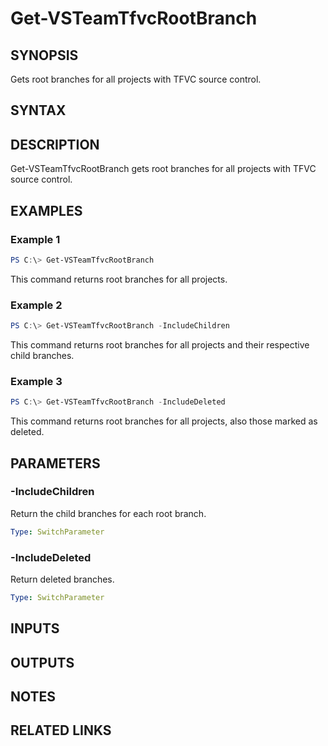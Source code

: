 


# Get-VSTeamTfvcRootBranch

## SYNOPSIS

Gets root branches for all projects with TFVC source control.

## SYNTAX

## DESCRIPTION

Get-VSTeamTfvcRootBranch gets root branches for all projects with TFVC source control.

## EXAMPLES

### Example 1

```PowerShell
PS C:\> Get-VSTeamTfvcRootBranch
```

This command returns root branches for all projects.

### Example 2

```PowerShell
PS C:\> Get-VSTeamTfvcRootBranch -IncludeChildren
```

This command returns root branches for all projects and their respective child branches.

### Example 3

```PowerShell
PS C:\> Get-VSTeamTfvcRootBranch -IncludeDeleted
```

This command returns root branches for all projects, also those marked as deleted.

## PARAMETERS

### -IncludeChildren

Return the child branches for each root branch.

```yaml
Type: SwitchParameter
```

### -IncludeDeleted

Return deleted branches.

```yaml
Type: SwitchParameter
```

## INPUTS

## OUTPUTS

## NOTES

## RELATED LINKS


